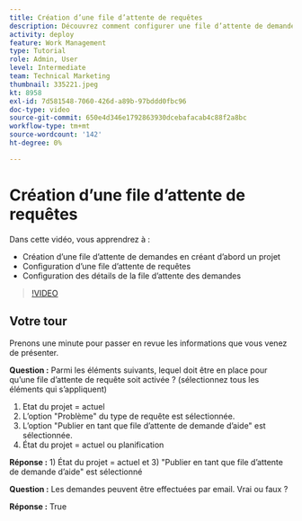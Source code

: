 ```yaml
---
title: Création d’une file d’attente de requêtes
description: Découvrez comment configurer une file d’attente de demandes et établir les détails de la file d’attente dans [!DNL  Workfront]. Suivez ces étapes pour aider votre entreprise à gérer la prise de travail.
activity: deploy
feature: Work Management
type: Tutorial
role: Admin, User
level: Intermediate
team: Technical Marketing
thumbnail: 335221.jpeg
kt: 8958
exl-id: 7d581548-7060-426d-a89b-97bddd0fbc96
doc-type: video
source-git-commit: 650e4d346e1792863930dcebafacab4c88f2a8bc
workflow-type: tm+mt
source-wordcount: '142'
ht-degree: 0%

---
```


# Création d’une file d’attente de requêtes

Dans cette vidéo, vous apprendrez à :

* Création d’une file d’attente de demandes en créant d’abord un projet
* Configuration d’une file d’attente de requêtes
* Configuration des détails de la file d’attente des demandes

>[!VIDEO](https://video.tv.adobe.com/v/335221/?quality=12&learn=on)

## Votre tour

Prenons une minute pour passer en revue les informations que vous venez de présenter.

**Question :** Parmi les éléments suivants, lequel doit être en place pour qu’une file d’attente de requête soit activée ? (sélectionnez tous les éléments qui s’appliquent)

1. Etat du projet = actuel
1. L’option &quot;Problème&quot; du type de requête est sélectionnée.
1. L’option &quot;Publier en tant que file d’attente de demande d’aide&quot; est sélectionnée.
1. État du projet = actuel ou planification

**Réponse :** 1) État du projet = actuel et 3) &quot;Publier en tant que file d’attente de demande d’aide&quot; est sélectionné

**Question :** Les demandes peuvent être effectuées par email. Vrai ou faux ?

**Réponse :** True

